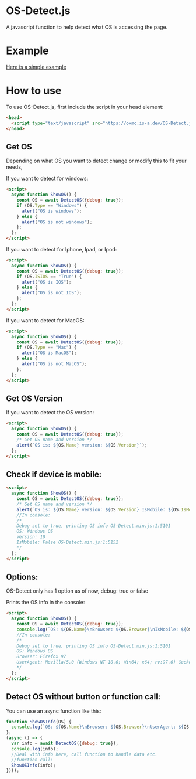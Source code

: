 # OS-Detect.js
A javascript function to help detect what OS is accessing the page.

# Example
<a href="https://oxmc.is-a.dev/OS-Detect.js/example.html">Here is a simple example</a>

# How to use

To use OS-Detect.js, first include the script in your head element:

```html
<head>
  <script type="text/javascript" src="https://oxmc.is-a.dev/OS-Detect.js/OS-Detect.min.js"></script>
</head>
```
## Get OS

Depending on what OS you want to detect change or modify this to fit your needs,

If you want to detect for windows:
```html
<script>
  async function ShowOS() {
    const OS = await DetectOS({debug: true});
    if (OS.Type == "Windows") {
      alert("OS is windows");
    } else {
      alert("OS is not windows");
    };
  };
</script>
```

If you want to detect for Iphone, Ipad, or Ipod:
```html
<script>
  async function ShowOS() {
    const OS = await DetectOS({debug: true});
    if (OS.ISIOS == "True") {
      alert("OS is IOS");
    } else {
      alert("OS is not IOS");
    };
  };
</script>
```

If you want to detect for MacOS:
```html
<script>
  async function ShowOS() {
    const OS = await DetectOS({debug: true});
    if (OS.Type == "Mac") {
      alert("OS is MacOS");
    } else {
      alert("OS is not MacOS");
    };
  };
</script>
```
## Get OS Version

If you want to detect the OS version:
```html
<script>
  async function ShowOS() {
    const OS = await DetectOS({debug: true});
    /* Get OS name and version */
    alert(`OS is: ${OS.Name} version: ${OS.Version}`);
  };
</script>
```

## Check if device is mobile:

```html
<script>
  async function ShowOS() {
    const OS = await DetectOS({debug: true});
    /* Get OS name and version */
    alert(`OS is: ${OS.Name} version: ${OS.Version} IsMobile: ${OS.IsMobile}`);
    //In console:
    /*
    Debug set to true, printing OS info OS-Detect.min.js:1:5101
    OS: Windows OS
    Version: 10
    IsMobile: False OS-Detect.min.js:1:5152
    */
  };
</script>
```

## Options:

OS-Detect only has 1 option as of now, debug: true or false

Prints the OS info in the console:
```html
<script>
  async function ShowOS() {
    const OS = await DetectOS({debug: true});
    console.log(`OS: ${OS.Name}\nBrowser: ${OS.Browser}\nIsMobile: ${OS.IsMobile}`);
    //In console:
    /*
    Debug set to true, printing OS info OS-Detect.min.js:1:5101
    OS: Windows OS
    Browser: Firefox 97
    UserAgent: Mozilla/5.0 (Windows NT 10.0; Win64; x64; rv:97.0) Gecko/20100101 Firefox/97.0 OS-Detect.min.js:1:5152
    */
  };
</script>
```
## Detect OS without button or function call:

You can use an async function like this:
```javascript
function ShowOSInfo(OS) {
  console.log(`OS: ${OS.Name}\nBrowser: ${OS.Browser}\nUserAgent: ${OS.UserAgent}`);
};
(async () => {
  var info = await DetectOS({debug: true});
  console.log(info);
  //Deal with info here, call function to handle data etc.
  //function call:
  ShowOSInfo(info);
})();
```
